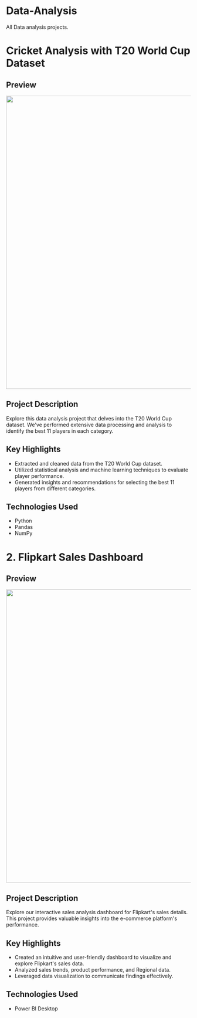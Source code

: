 # Data-Analysis
All Data analysis projects.

# Cricket Analysis with T20 World Cup Dataset

## Preview
<p float="middle">
    <img src="https://github.com/ankushyamkar10/Data-Analysis/blob/c6c87fc789a895033f49e90986445efaca3c40d9/CricAnalysis/Best11.png" width="800">

## Project Description
Explore this data analysis project that delves into the T20 World Cup dataset. We've performed extensive data processing and analysis to identify the best 11 players in each category.

## Key Highlights
- Extracted and cleaned data from the T20 World Cup dataset.
- Utilized statistical analysis and machine learning techniques to evaluate player performance.
- Generated insights and recommendations for selecting the best 11 players from different categories.

## Technologies Used
- Python
- Pandas
- NumPy

# 2. Flipkart Sales Dashboard

## Preview
<p float="middle">
    <img src="https://github.com/ankushyamkar10/Data-Analysis/blob/c6c87fc789a895033f49e90986445efaca3c40d9/SalesMain/Flipkart%20Sales%20Analysis.png" width="800">

## Project Description
Explore our interactive sales analysis dashboard for Flipkart's sales details. This project provides valuable insights into the e-commerce platform's performance.

## Key Highlights
- Created an intuitive and user-friendly dashboard to visualize and explore Flipkart's sales data.
- Analyzed sales trends, product performance, and Regional data.
- Leveraged data visualization to communicate findings effectively.

## Technologies Used
- Power BI Desktop

